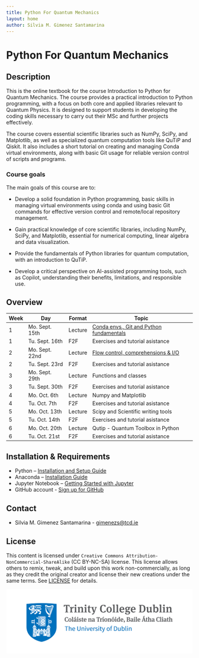 ```yaml
---
title: Python For Quantum Mechanics
layout: home
author: Silvia M. Gimenez Santamarina
---
```


# Python For Quantum Mechanics

## Description

This is the online textbook for the course Introduction to Python for Quantum Mechanics. The course provides a practical introduction to Python programming, with a focus on both core and applied libraries relevant to Quantum Physics. It is designed to support students in developing the coding skills necessary to carry out their MSc and further projects effectively.

The course covers essential scientific libraries such as NumPy, SciPy, and Matplotlib, as well as specialized quantum computation tools like QuTiP and Qiskit. It also includes a short tutorial on creating and managing Conda virtual environments, along with basic Git usage for reliable version control of scripts and programs.

### Course goals

The main goals of this course are to:

- Develop a solid foundation in Python programming, basic skills in managing virtual environments using conda and using basic Git commands for effective version control and remote/local repository management.

- Gain practical knowledge of core scientific libraries, including NumPy, SciPy, and Matplotlib, essential for numerical computing, linear algebra and data visualization.

- Provide the fundamentals of Python libraries for quantum computation, with an introduction to QuTiP.

- Develop a critical perspective on AI-assisted programming tools, such as Copilot, understanding their benefits, limitations, and responsible use.


## Overview

| Week | Day            | Format           | Topic                                                                    |
|------|----------------|------------------|--------------------------------------------------------------------------|
| 1    | Mo. Sept. 15th | Lecture          | [Conda envs., Git and Python fundamentals](01_all/Week1-intro.md)   |
| 1    | Tu. Sept. 16th | F2F              | Exercises and tutorial asistance                    |
| 2    | Mo. Sept. 22nd | Lecture          | [Flow control, comprehensions & I/O](02_all/Week2-intro.md)              |
| 2    | Tu. Sept. 23rd | F2F              | Exercises and tutorial asistance                     |
| 3    | Mo. Sept. 29th | Lecture          | Functions and classes                                                    |
| 3    | Tu. Sept. 30th | F2F              | Exercises and tutorial asistance                                         |
| 4    | Mo. Oct. 6th   | Lecture          | Numpy and Matplotlib                                                     |
| 4    | Tu. Oct. 7th   | F2F              | Exercises and tutorial asistance                                         |
| 5    | Mo. Oct. 13th  | Lecture          | Scipy and Scientific writing tools                                       |
| 5    | Tu. Oct. 14th  | F2F              | Exercises and tutorial asistance                                         |
| 6    | Mo. Oct. 20th  | Lecture          | Qutip - Quantum Toolbox in Python                                        |
| 6    | Tu. Oct. 21st  | F2F              | Exercises and tutorial asistance                                         |



## Installation & Requirements

- Python – [Installation and Setup Guide](https://realpython.com/installing-python/)
- Anaconda – [Installation Guide]( https://docs.anaconda.com/anaconda/install/)
- Jupyter Notebook – [Getting Started with Jupyter](https://jupyter.org/install.html)
- GitHub account - [Sign up for GitHub](https://github.com/)

## Contact
- Silvia M. Gimenez Santamarina - <gimenezs@tcd.ie>

## License
This content is licensed under `Creative Commons Attribution-NonCommercial-ShareAlike` (CC BY-NC-SA) license. This license allows others to remix, tweak, and build upon this work non-commercially, as long as they credit the original creator and license their new creations under the same terms. See [LICENSE](./LICENSE) for details.


![alt](./Trinity-Main-Logo.jpg)
